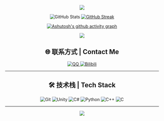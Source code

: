 <div align="center">

<img src="https://capsule-render.vercel.app/api?type=waving&color=gradient&customColorList=6,11,20&height=200&section=header&text=欢迎%20来到%20猫猫D菌%20的仓库&fontSize=50&fontAlignY=35&animation=twinkling&fontColor=gradient" />


![GitHub Stats](https://github-readme-stats.vercel.app/api?username=CutrelyAlex&theme=default&show_icons=true&hide_border=true&count_private=true)
[![GitHub Streak](https://streak-stats.demolab.com?user=CutrelyAlex&theme=github-dark&locale=zh_Hans&card_width=300&hide_longest_streak=true)](https://git.io/streak-stats)

[![Ashutosh's github activity graph](https://github-readme-activity-graph.vercel.app/graph?username=CutrelyAlex&bg_color=1e2129&color=bec1c6&line=526cfe&point=bec1c6&area=true&hide_border=true)](https://github.com/ashutosh00710/github-readme-activity-graph)

![](https://komarev.com/ghpvc/?username=CutrelyAlex&color=orange)


## 🌐 联系方式 | Contact Me

<p align="center">
  <a href="https://qm.qq.com/q/Y9qMERwx4Q">
    <img src="https://img.shields.io/badge/QQ-EB1923?style=for-the-badge&logo=QQ&logoColor=white" alt="QQ" />
  </a>
  <a href="https://space.bilibili.com/104644407">
    <img src="https://img.shields.io/badge/Bilibili-00A1D6?style=for-the-badge&logo=bilibili&logoColor=white" alt="Bilibili" />
  </a>
</p>

---

## 🛠️ 技术栈 | Tech Stack

<p align="center">
  <img src="https://img.shields.io/badge/Git-F05032?style=for-the-badge&logo=git&logoColor=white" alt="Git" />
  <img src="https://img.shields.io/badge/Unity-000000?style=for-the-badge&logo=unity&logoColor=white" alt="Unity" />
  <img src="https://img.shields.io/badge/C%23-239120?style=for-the-badge&logo=sharp&logoColor=white" alt="C#" />
  <img src="https://img.shields.io/badge/Python-3776AB?style=for-the-badge&logo=python&logoColor=white" alt="Python" />
  <img src="https://img.shields.io/badge/C++-00599C?style=for-the-badge&logo=c%2B%2B&logoColor=white" alt="C++" />
  <img src="https://img.shields.io/badge/C-A8B9CC?style=for-the-badge&logo=c&logoColor=white" alt="C" />
</p>

---

<img src="https://capsule-render.vercel.app/api?type=waving&color=gradient&customColorList=6,11,20&height=100&section=footer" />

</div>
